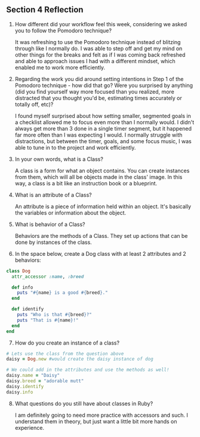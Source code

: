 ## Section 4 Reflection

1. How different did your workflow feel this week, considering we asked you to follow the Pomodoro technique?

   It was refreshing to use the Pomodoro technique instead of blitzing through like I normally do. I was able to step off and get my mind on other things for the breaks and felt as if I was coming back refreshed and able to approach issues I had with a different mindset, which enabled me to work more efficiently.

2. Regarding the work you did around setting intentions in Step 1 of the Pomodoro technique - how did that go? Were you surprised by anything (did you find yourself way more focused than you realized, more distracted that you thought you'd be, estimating times accurately or totally off, etc)?

   I found myself surprised about how setting smaller, segmented goals in a checklist allowed me to focus even more than I normally would. I didn't always get more than 3 done in a single timer segment, but it happened far more often than I was expecting I would. I normally struggle with distractions, but between the timer, goals, and some focus music, I was able to tune in to the project and work efficiently.

3. In your own words, what is a Class?

   A class is a form for what an object contains. You can create instances from them, which will all be objects made in the class' image. In this way, a class is a bit like an instruction book or a blueprint.

4. What is an attribute of a Class?

   An attribute is a piece of information held within an object. It's basically the variables or information about the object.

5. What is behavior of a Class?

   Behaviors are the methods of a Class. They set up actions that can be done by instances of the class.

6. In the space below, create a Dog class with at least 2 attributes and 2 behaviors:

```ruby
class Dog
  attr_accessor :name, :breed

  def info
    puts "#{name} is a good #{breed}."
  end

  def identify
    puts "Who is that #{breed}?"
    puts "That is #{name}!"
  end
end
```

7. How do you create an instance of a class?
```ruby
# Lets use the class from the question above
daisy = Dog.new #would create the daisy instance of dog

# We could add in the attributes and use the methods as well!
daisy.name = "Daisy"
daisy.breed = "adorable mutt"
daisy.identify
daisy.info
```

8. What questions do you still have about classes in Ruby?

   I am definitely going to need more practice with accessors and such. I understand them in theory, but just want a little bit more hands on experience.
